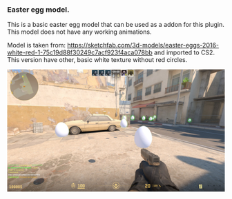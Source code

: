 ### Easter egg model.
This is a basic easter egg model that can be used as a addon for this plugin. This model does not have any working animations. 

Model is taken from: https://sketchfab.com/3d-models/easter-eggs-2016-white-red-1-75c19d88f30249c7acf923f4aca078bb
and imported to CS2. This version have other, basic white texture without red circles.

<p align="center">
    <img src="img/eggpreview.jpg">
</p>

